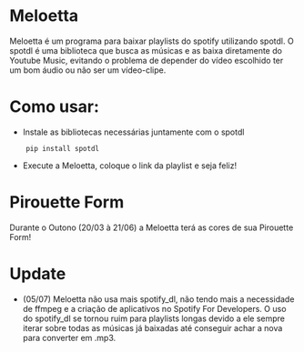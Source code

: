 # Meloetta
Meloetta é um programa para baixar playlists do spotify utilizando spotdl. O spotdl é uma biblioteca que busca as músicas e as baixa diretamente do Youtube Music, evitando o problema de depender do vídeo escolhido ter um bom áudio ou não ser um vídeo-clipe. 

# Como usar:
- Instale as bibliotecas necessárias juntamente com o spotdl
````
    pip install spotdl
````
- Execute a Meloetta, coloque o link da playlist e seja feliz!

# Pirouette Form
Durante o Outono (20/03 à 21/06) a Meloetta terá as cores de sua Pirouette Form!

# Update
- (05/07) Meloetta não usa mais spotify_dl, não tendo mais a necessidade de ffmpeg e a criação de aplicativos no Spotify For Developers. O uso do spotify_dl se tornou ruim para playlists longas devido a ele sempre iterar sobre todas as músicas já baixadas até conseguir achar a nova para converter em .mp3. 

